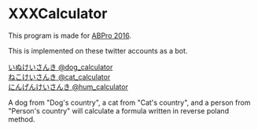 # XXXCalculator

This program is made for [ABPro 2016](http://abpro.jp/). 

This is implemented on these twitter accounts as a bot.  

[いぬけいさんき @dog_calculator](https://twitter.com/dog_calculator)  
[ねこけいさんき @cat_calculator](https://twitter.com/cat_calculator)  
[にんげんけいさんき @hum_calculator](https://twitter.com/hum_calculator)  

A dog from "Dog's country", a cat from "Cat's country", and a person from "Person's country" will calculate a formula written in reverse poland method.

